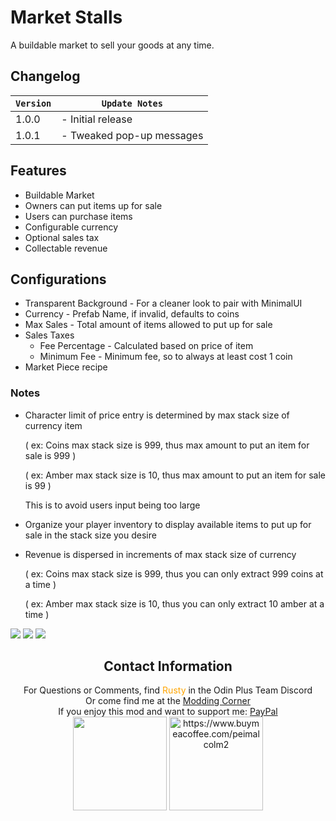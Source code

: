 ﻿# Market Stalls
A buildable market to sell your goods at any time.
## Changelog
| `Version` | `Update Notes`            |
|-----------|---------------------------|
| 1.0.0     | - Initial release         |
| 1.0.1     | - Tweaked pop-up messages |

## Features
- Buildable Market
- Owners can put items up for sale
- Users can purchase items
- Configurable currency
- Optional sales tax
- Collectable revenue
## Configurations
- Transparent Background - For a cleaner look to pair with MinimalUI
- Currency - Prefab Name, if invalid, defaults to coins
- Max Sales - Total amount of items allowed to put up for sale
- Sales Taxes
  - Fee Percentage - Calculated based on price of item
  - Minimum Fee - Minimum fee, so to always at least cost 1 coin
- Market Piece recipe
### Notes
- Character limit of price entry is determined by max stack size of currency item
  
    ( ex: Coins max stack size is 999, thus max amount to put an item for sale is 999 )

    ( ex: Amber max stack size is 10, thus max amount to put an item for sale is 99 )
  
    This is to avoid users input being too large
- Organize your player inventory to display available items to put up for sale in the stack size you desire
- Revenue is dispersed in increments of max stack size of currency
  
    ( ex: Coins max stack size is 999, thus you can only extract 999 coins at a time )
  
    ( ex: Amber max stack size is 10, thus you can only extract 10 amber at a time )

![](https://i.imgur.com/vygiCoK.png)
![](https://i.imgur.com/GQ4QWbf.png)
![](https://i.imgur.com/LrBwJMZ.png)


<h2 style="text-align: center">Contact Information</h2>
<div style="text-align: center">
    <div>For Questions or Comments, find <span style="color:orange">Rusty</span> in the Odin Plus Team Discord</div>
    <a href="https://discord.gg/v89DHnpvwS"><img src="https://i.imgur.com/XXP6HCU.png" alt=""></a>
    <div>Or come find me at the <span style="color: orange"><a href="https://discord.gg/fB8aHSfA8B">Modding Corner</a></span> </div>
    <div>If you enjoy this mod and want to support me: <a href="https://paypal.me/mpei">PayPal</a> </div>
    <img src="https://i.imgur.com/rbNygUc.png" alt="" width="150">
    <img src="https://i.imgur.com/VZfZR0k.png" alt="https://www.buymeacoffee.com/peimalcolm2" width="150">
</div>

